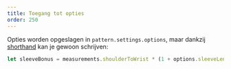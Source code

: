```yaml
---
title: Toegang tot opties
order: 250
---
```


Opties worden opgeslagen in `pattern.settings.options`, maar dankzij [shorthand](/concepts/shorthand) kan je gewoon schrijven:

```js
let sleeveBonus = measurements.shoulderToWrist * (1 + options.sleeveLengthBonus);
```